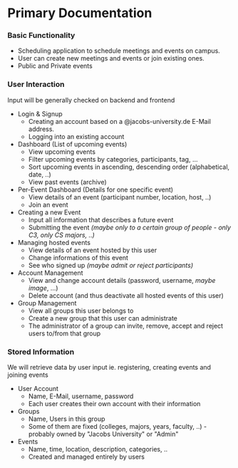 # Primary Documentation

### Basic Functionality

* Scheduling application to schedule meetings and events on campus.
* User can create new meetings and events or join existing ones.
* Public and Private events

### User Interaction

Input will be generally checked on backend and frontend

* Login & Signup
  * Creating an account based on a @jacobs-university.de E-Mail address.
  * Logging into an existing account
* Dashboard \(List of upcoming events\)
  * View upcoming events
  * Filter upcoming events by categories, participants, tag, ...
  * Sort upcoming events in ascending, descending order \(alphabetical, date, ..\)
  * View past events \(archive\)
* Per-Event Dashboard \(Details for one specific event\)
  * View details of an event \(participant number, location, host, ..\)
  * Join an event
* Creating a new Event
  * Input all information that describes a future event
  * Submitting the event _\(maybe only to a certain group of people - only C3, only CS majors, ..\)_
* Managing hosted events
  * View details of an event hosted by this user
  * Change informations of this event
  * See who signed up _\(maybe admit or reject participants\)_
* Account Management
  * View and change account details \(password, username, _maybe image_, ...\)
  * Delete account \(and thus deactivate all hosted events of this user\)
* Group Management
  * View all groups this user belongs to
  * Create a new group that this user can administrate
  * The administrator of a group can invite, remove, accept and reject users to/from that group

### Stored Information

We will retrieve data by user input ie. registering, creating events and joining events

* User Account
  * Name, E-Mail, username, password
  * Each user creates their own account with their information
* Groups
  * Name, Users in this group
  * Some of them are fixed \(colleges, majors, years, faculty, ..\) - probably owned by "Jacobs University" or "Admin"
* Events
  * Name, time, location, description, categories, ..
  * Created and managed entirely by users

